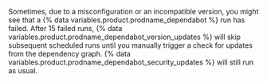 Sometimes, due to a misconfiguration or an incompatible version, you might see that a {% data variables.product.prodname_dependabot %} run has failed. After 15 failed runs, {% data variables.product.prodname_dependabot_version_updates %} will skip subsequent scheduled runs until you manually trigger a check for updates from the dependency graph. {% data variables.product.prodname_dependabot_security_updates %} will still run as usual.
